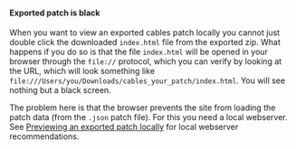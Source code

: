#### Exported patch is black

When you want to view an exported cables patch locally you cannot just double click the downloaded `index.html` file from the exported zip. What happens if you do so is that the file `index.html` will be opened in your browser through the `file://` protocol, which you can verify by looking at the URL, which will look something like `file:///Users/you/Downloads/cables_your_patch/index.html`. You will see nothing but a black screen.

The problem here is that the browser prevents the site from loading the patch data (from the `.json` patch file). For this you need a local webserver. See [Previewing an exported patch locally](/dev_embed_webservers/dev_embed_webservers.html#previewing-an-exported-patch-locally) for local webserver recommendations.